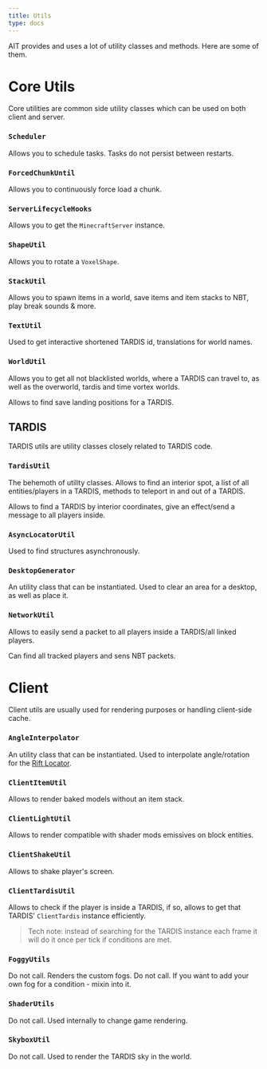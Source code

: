 ```yaml
---
title: Utils
type: docs
---
```


AIT provides and uses a lot of utility classes and methods. Here are some of them.

# Core Utils
Core utilities are common side utility classes which can be used on both client and server.

### `Scheduler`
Allows you to schedule tasks. Tasks do not persist between restarts.

### `ForcedChunkUntil`
Allows you to continuously force load a chunk.

### `ServerLifecycleHooks`
Allows you to get the `MinecraftServer` instance.

### `ShapeUtil`
Allows you to rotate a `VoxelShape`.

### `StackUtil`
Allows you to spawn items in a world, save items and item stacks to NBT, play break sounds & more.

### `TextUtil`
Used to get interactive shortened TARDIS id, translations for world names.

### `WorldUtil`
Allows you to get all not blacklisted worlds, where a TARDIS can travel to, as well as the overworld, tardis and time vortex worlds.

Allows to find save landing positions for a TARDIS.

## TARDIS
TARDIS utils are utility classes closely related to TARDIS code.

### `TardisUtil`
The behemoth of utility classes. Allows to find an interior spot, a list of all entities/players in a TARDIS, methods to teleport in and out of a TARDIS.

Allows to find a TARDIS by interior coordinates, give an effect/send a message to all players inside.

### `AsyncLocatorUtil`
Used to find structures asynchronously.

### `DesktopGenerator`
An utility class that can be instantiated. Used to clear an area for a desktop, as well as place it.

### `NetworkUtil`
Allows to easily send a packet to all players inside a TARDIS/all linked players.

Can find all tracked players and sens NBT packets.

# Client
Client utils are usually used for rendering purposes or handling client-side cache.

### `AngleInterpolator`
An utility class that can be instantiated. Used to interpolate angle/rotation for the [Rift Locator](../items/rift-locator).

### `ClientItemUtil`
Allows to render baked models without an item stack.

### `ClientLightUtil`
Allows to render compatible with shader mods emissives on block entities.

### `ClientShakeUtil`
Allows to shake player's screen.

### `ClientTardisUtil`
Allows to check if the player is inside a TARDIS, if so, allows to get that TARDIS' `ClientTardis` instance efficiently.

> Tech note: instead of searching for the  TARDIS instance each frame it will do it once per tick if conditions are met.

### `FoggyUtils`
Do not call. Renders the custom fogs. Do not call. If you want to add your own fog for a condition - mixin into it.

### `ShaderUtils`
Do not call. Used internally to change game rendering.

### `SkyboxUtil`
Do not call. Used to render the TARDIS sky in the world. 

